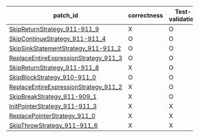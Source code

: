  | patch_id |correctness |Test-validation |NPEX-validation |
 |--- | --- | --- | --- | 
 | [SkipReturnStrategy_911-911_9](./patches/SkipReturnStrategy_911-911_9/patch.java#L923) | X | O | X | 
 | [SkipContinueStrategy_911-911_4](./patches/SkipContinueStrategy_911-911_4/patch.java#L923) | O | O | X | 
 | [SkipSinkStatementStrategy_911-911_2](./patches/SkipSinkStatementStrategy_911-911_2/patch.java#L923) | O | O | X | 
 | [ReplaceEntireExpressionStrategy_911_3](./patches/ReplaceEntireExpressionStrategy_911_3/patch.java#L923) | O | O | O | 
 | [SkipReturnStrategy_911-911_8](./patches/SkipReturnStrategy_911-911_8/patch.java#L923) | X | O | X | 
 | [SkipBlockStrategy_910-911_0](./patches/SkipBlockStrategy_910-911_0/patch.java#L922) | O | O | X | 
 | [ReplaceEntireExpressionStrategy_911_2](./patches/ReplaceEntireExpressionStrategy_911_2/patch.java#L923) | X | O | X | 
 | [SkipBreakStrategy_911-909_1](./patches/SkipBreakStrategy_911-909_1/patch.java#L923) | X | O | X | 
 | [InitPointerStrategy_911-911_3](./patches/InitPointerStrategy_911-911_3/patch.java#L923) | X | X | X | 
 | [ReplacePointerStrategy_911_0](./patches/ReplacePointerStrategy_911_0/patch.java#L923) | X | X | X | 
 | [SkipThrowStrategy_911-911_6](./patches/SkipThrowStrategy_911-911_6/patch.java#L923) | X | X | X | 
